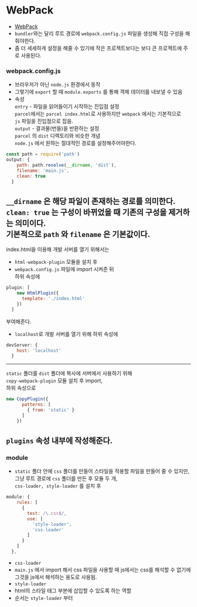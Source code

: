 # WebPack  
- [WebPack](https://webpack.js.org/)
- `bundler`와는 달리 루트 경로에 `webpack.config.js` 파일을 생성해 직접 구성을 해줘야한다.
- 좀 더 세세하게 설정을 해줄 수 있기에 작은 프로젝트보다는 보다 큰 프로젝트에 주로 사용된다.
### webpack.config.js
- 브라우저가 아닌 `node.js` 환경에서 동작
- 그렇기에 `export` 할 때 `module.exports` 를 통해 객체 데이터를 내보낼 수 있음
- 속성  
`entry` - 파일을 읽어들이기 시작하는 진입점 설정  
`parcel`에서는 `parcel index.html`로 사용하지만 `webpack` 에서는 기본적으로  
`js` 파일을 진입점으로 잡음.  
`output` - 결과물(번들)을 반환하는 설정  
`parcel` 의 `dist` 디렉토리와 비슷한 개념  
`node.js` 에서 원하는 절대적인 경로를 설정해주어야한다.  
```js
const path = require('path')
output: {
    path: path.resolve(__dirname, 'dist'),
    filename: 'main.js',
    clean: true
  }
```  
`__dirname` 은 해당 파일이 존재하는 경로를 의미한다.  
`clean: true` 는 구성이 바뀌었을 때 기존의 구성을 제거하는 의미이다.  
기본적으로 `path` 와 `filename` 은 기본값이다.
---
index.html을 이용해 개발 서버를 열기 위해서는  
- `html-webpack-plugin` 모듈을 설치 후  
- `webpack.config.js` 파일에 import 시켜준 뒤  
하위 속성에  
```js
plugin: [
    new HtmlPlugin({
      template: './index.html'
    })
  ]
```
부여해준다.
- `localhost`로 개발 서버를 열기 위해 하위 속성에  
```js
devServer: {
    host: 'localhost'
  }
```
---
`static` 폴더를 `dist` 폴더에 복사에 서버에서 사용하기 위해  
`copy-webpack-plugin` 모듈 설치 후 import,  
하위 속성으로  
```js
new CopyPlugin({
      patterns: [
        { from: 'static' }
      ]
    })
```
`plugins` 속성 내부에 작성해준다.
---
### module
- `static` 폴더 안에 `css` 폴더를 만들어 스타일을 적용할 파일을 만들어 줄 수 있지만,  
그냥 루트 경로에 `css` 폴더를 만든 후 모듈 두 개,  
`css-loader, style-loader` 를 설치 후  
```js
module: {
    rules: [
      {
        test: /\.css$/,
        use: [
          'style-loader',
          'css-loader'
        ]
      }
    ]
  },
```
- `css-loader`  
- `main.js` 에서 import 해서 css 파일을 사용할 때 js에서는 css를 해석할 수 없기에  
그것을 js에서 해석하는 용도로 사용됨.
- `style-loader`
- html의 스타일 태그 부분에 삽입할 수 있도록 하는 역할
- 순서는 `style-loader` 부터